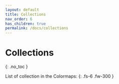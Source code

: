 ```yaml
---
layout: default
title: Collections
nav_order: 6
has_children: true
permalink: /docs/collections
---
```


# Collections
{: .no_toc }

List of collection in the Colormaps:
{: .fs-6 .fw-300 }

